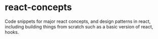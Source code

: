 # react-concepts
Code snippets for major react concepts, and design patterns in react, including building things from scratch such as a basic version of react, hooks. 
